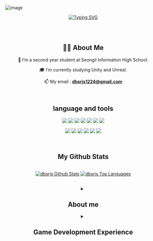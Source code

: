 ![image](https://github.com/dbsrjs/dbsrjs/assets/124150775/41c9f88b-8b8f-4efd-9626-e038b753b984)<div align="center">
  
[![Typing SVG](https://readme-typing-svg.herokuapp.com?font=Chewy&color=9CB8B7&size=45&center=true&vCenter=true&width=404&height=53&lines=%E3%80%80%E3%80%80Hello!%2C+I'm+Yoongun+Lee+%E3%80%80%E3%80%80)](https://git.io/typing-svg)

<br><br>

## 🙋‍♂️ About Me
🌱 I’m a second year student at Seongil Information High School. 

🎓 I’m currently studying Unity and Unreal.

📫 My email : **dbsrjs1224@gmail.com**

<br>

 ## language and tools
 <p align="center"> <!--language-->
  <img src="https://img.shields.io/badge/Java-ED8B00?style=for-the-badge&logo=java&logoColor=white" /> <!--JAVA-->
  <img src="https://img.shields.io/badge/Python-FFD43B?style=for-the-badge&logo=python&logoColor=blue" /> <!--PYTHON-->
  <img src="https://img.shields.io/static/v1?style=for-the-badge&message=C&color=222222&logo=C&logoColor=A8B9CC&label=" /> <!--C-->
  <img src="https://img.shields.io/static/v1?style=for-the-badge&message=C%2B%2B&color=00599C&logo=C%2B%2B&logoColor=FFFFFF&label=" /> <!--C++-->
  <img src ="https://img.shields.io/static/v1?style=for-the-badge&message=C%23&color=512BD4&logo=C%23&logoColor=FFFFFF&label=" /> <!--C#-->
  <img src="https://img.shields.io/badge/html5-E34F26?style=for-the-badge&logo=html5&logoColor=white">  <!--HTML-->
  <img src="https://img.shields.io/badge/CSS3-1572B6?style=for-the-badge&logo=CSS3&logoColor=white"> <!--css-->
</p>

<p aling="center"><!--tools-->
  <img src="https://img.shields.io/badge/Eclipse-2C2255?style=for-the-badge&logo=eclipse&logoColor=white" /> <!--ECLIPS-->
  <img src="https://img.shields.io/static/v1?style=for-the-badge&message=IntelliJ+IDEA&color=000000&logo=IntelliJ+IDEA&logoColor=FFFFFF&label="> <!--IntelliJ-->
  <img src="https://img.shields.io/badge/Visual_Studio-5C2D91?style=for-the-badge&logo=visual%20studio&logoColor=white" /> <!--VISUALSTUDIO-->
  <img src="https://img.shields.io/badge/Visual_Studio_Code-0078D4?style=for-the-badge&logo=visual%20studio%20code&logoColor=white" /> <!--VISUALSTUDIOCODE-->
  <img src="https://img.shields.io/static/v1?style=for-the-badge&message=Unity&color=222222&logo=Unity&logoColor=FFFFFF&label=" /> <!--Unity-->
  <img src="https://img.shields.io/static/v1?style=for-the-badge&message=Unreal&color=0E1128&logo=Unreal+Engine&logoColor=FFFFFF&label=" />  <!--Unreal-->
</p>

<br>

## My Github Stats
<p align="center">
  <br/>
  <a href="https://github-readme-stats.vercel.app/api?username=dbsrjs&show_icons=true&count_private=true&theme=react&hide_border=true&bg_color=0D1117"><img alt="dbsrjs Github Stats" src="https://github-readme-stats.vercel.app/api?username=dbsrjs&show_icons=true&count_private=true&theme=react&hide_border=true&bg_color=0D1117" /></a>
  <a href="https://github-readme-stats.vercel.app/api/top-langs/?username=dbsrjs&langs_count=8&count_private=true&layout=compact&theme=react&hide_border=true&bg_color=0D1117"><img alt="dbsrjs Top Languages" src="https://github-readme-stats.vercel.app/api/top-langs/?username=dbsrjs&langs_count=8&count_private=true&layout=compact&theme=react&hide_border=true&bg_color=0D1117" /></a>
  <br/>
</p>

<br>

<details>
  <summary><h2>About me</h2></summary>
  
  | What | When | Where |
|:--------:|:--------:|:--------:|
| 성일정보고등학교 소프트웨어과 재학중 | 2023. 03. 02 ~ 현재 | Sungil Information High School |
| 성일정보고등학교 소프트웨어 게임 개발 스터디 | 2023. 03 ~ 현재 | Sungil Software Study (SSS) |
| 성일정보고등학교 게임 개발 동아리 | 2024. 04 ~ 현재 | Game Development Club |
| 성일정보고등학교 방과후 자바 기초 | 2023. 05. 11 ~ 07. 19 | After School Class |
| 성일정보고등학교 방과후 자바 심화 | 2023. 08. 08 ~ 12. 21 | After School Class |
| 성일정보고등학교 방과후 웹 수업 | 2023. 08. 23 ~ 12. 21 | After School Class |
| 성일정보고등학교 방과후 자바 Level3 | 2024. 04. 11 ~ 06. 11 | After School Class |
| 성일정보고등학교 방과후 자바 Level4 | 2024. 06. 12 ~ 07. 26 | After School Class |
| 2024 지방기능경기대회 게임개발 참가 | 2024. 04. 04 | MeisterNet |
| 게임 개발 팀 프로젝트(wmg_puzzle) | 2024.01.10 ~ 04. 03 | SBS GAME ACADEMY | 
| SBS 아카데미 게임 개발 학원(UNITY) | 2022. 11. 10 ~ 04. 03 | SBS GAME ACADEMY |
| SBS 아카데미 게임 개발 학원(UNREAL) | 2024. 01. 10 ~ 현재 | SBS GAME ACADEMY |
</details>

<details>
  <summary><h2>Game Development Experience </h2></summary>

  | What | When | Where |
|:--------:|:--------:|:--------:|
| ShootingGame(2D) | 2023. 02. 13 ~ 02 .23 | SBS GAME ACADEMY, Home |
| land mine(2D) | 2023. 02. 24 ~ 03. 03 | SBS GAME ACADEMY |  
| Tetris(2D) | 2023. 03. 06 ~ 03. 30 | SBS GAME ACADEMY |
| Maze(3D) | 2023. 04. 03 ~ 04. 26 | SBS GAME ACADEMY |
| Elevator, UI(3D) | 2023. 04. 27 ~ 05. 22 | SBS GAME ACADEMY, Home |
| Inventory(2D) | 2023. 05. 30 ~ 06. 19 | SBS GAME ACADEMY |  
| MiniGame(3D) | 2023. 06. 26 ~ 07. 09 | SBS GAME ACADEMY, Home | 
| Vampire Survivors(2D) | 2023. 07. 12 ~ 08. 26 | SBS GAME ACADEMY, Home | 
| Christmas_Carol(2D) | 2023. 09. 21 ~ 11. 22 | Home, School | 
| Science-special-taxation(2D) | 2023. 11. 26 ~ 11.28 | Home | 
| Tower_Defense(2D) | 2023. 12. 09 ~ 12. 31 | Home | 
| Bouncy_BALL(2D) | 2024. 01. 09 | Home | 
| wmg_puzzle(2D, Team Project) | 2024. 01. 10 ~ 04. 04| SBS GAME ACADEMY, Home | 
| ActionGame(3D) | 2024. 04. 17 ~ 06. 16 | Home |
| STG-2007(3D, Team Project) | 2024. 08. 02 ~ 현재 | Home |
</details>
</div>
